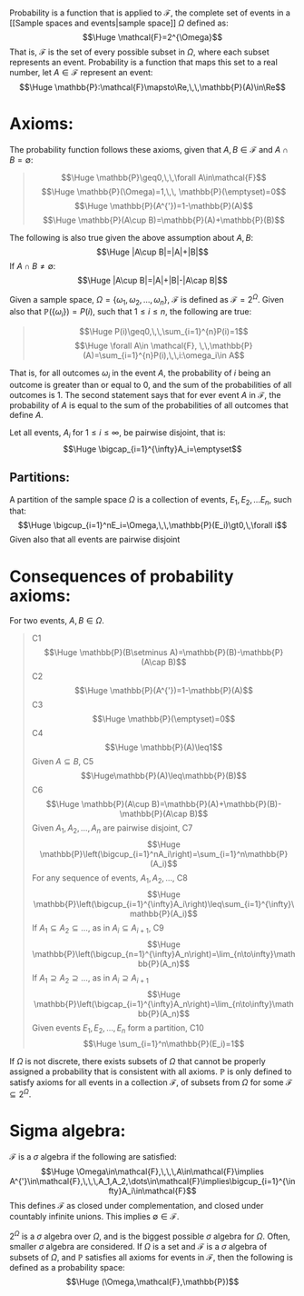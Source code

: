 
Probability is a function that is applied to $\mathcal{F}$, the complete set of events in a [[Sample spaces and events|sample space]] $\Omega$ defined as:
$$\Huge \mathcal{F}=2^{\Omega}$$
That is, $\mathcal{F}$ is the set of every possible subset in $\Omega$, where each subset represents an event. Probability is a function that maps this set to a real number, let $A\in\mathcal{F}$ represent an event:
$$\Huge \mathbb{P}:\mathcal{F}\mapsto\Re,\,\,\mathbb{P}(A)\in\Re$$


# Axioms:

The probability function follows these axioms, given that $A,B\in\mathcal{F}$ and $A\cap B=\emptyset$:
>$$\Huge \mathbb{P}\geq0,\,\,\forall A\in\mathcal{F}$$
>$$\Huge \mathbb{P}(\Omega)=1,\,\, \mathbb{P}(\emptyset)=0$$
>$$\Huge \mathbb{P}(A^{'})=1-\mathbb{P}(A)$$
>$$\Huge \mathbb{P}(A\cup B)=\mathbb{P}(A)+\mathbb{P}(B)$$

The following is also true given the above assumption about $A,B$:
$$\Huge |A\cup B|=|A|+|B|$$
If $A\cap B\neq\emptyset$:
$$\Huge |A\cup B|=|A|+|B|-|A\cap B|$$

Given a sample space, $\Omega=\{\omega _1, \omega_2,\dots,\omega_n\}$, $\mathcal{F}$ is defined as $\mathcal{F}=2^{\Omega}$. Given also that $\mathbb{P}(\{\omega _i\})=P(i)$, such that $1\leq i \leq n$, the following are true:
> $$\Huge P(i)\geq0,\,\,\sum_{i=1}^{n}P(i)=1$$
> $$\Huge \forall A\in \mathcal{F}, \,\,\mathbb{P}(A)=\sum_{i=1}^{n}P(i),\,\,i:\omega_i\in A$$

That is, for all outcomes $\omega _i$ in the event $A$, the probability of $i$ being an outcome is greater than or equal to $0$, and the sum of the probabilities of all outcomes is $1$. The second statement says that for ever event $A$ in $\mathcal{F}$, the probability of $A$ is equal to the sum of the probabilities of all outcomes that define $A$.

Let all events, $A_i$ for $1\leq i\leq\infty$, be pairwise disjoint, that is:
$$\Huge \bigcap_{i=1}^{\infty}A_i=\emptyset$$

## Partitions:

A partition of the sample space $\Omega$ is a collection of events, $E_1,E_2,\dots E_n$, such that:$$\Huge \bigcup_{i=1}^nE_i=\Omega,\,\,\mathbb{P}(E_i)\gt0,\,\forall i$$
Given also that all events are pairwise disjoint

# Consequences of probability axioms:

For two events, $A, B\in\Omega$.

>C1$$\Huge \mathbb{P}(B\setminus A)=\mathbb{P}(B)-\mathbb{P}(A\cap B)$$
>C2$$\Huge \mathbb{P}(A^{'})=1-\mathbb{P}(A)$$
>C3$$\Huge \mathbb{P}(\emptyset)=0$$
>C4$$\Huge \mathbb{P}(A)\leq1$$
>Given $A\subseteq B$, C5$$\Huge\mathbb{P}(A)\leq\mathbb{P}(B)$$
>C6$$\Huge \mathbb{P}(A\cup B)=\mathbb{P}(A)+\mathbb{P}(B)-\mathbb{P}(A\cap B)$$
>Given $A_1,A_2,\dots,A_n$ are pairwise disjoint, C7
> $$\Huge \mathbb{P}\left(\bigcup_{i=1}^nA_i\right)=\sum_{i=1}^n\mathbb{P}(A_i)$$
>For any sequence of events, $A_1,A_2,\dots$, C8$$\Huge \mathbb{P}\left(\bigcup_{i=1}^{\infty}A_i\right)\leq\sum_{i=1}^{\infty}\mathbb{P}(A_i)$$
>If $A_1\subseteq A_2\subseteq \dots$, as in $A_i\subseteq A_{i+1}$, C9$$\Huge \mathbb{P}\left(\bigcup_{n=1}^{\infty}A_n\right)=\lim_{n\to\infty}\mathbb{P}(A_n)$$
>If $A_1\supseteq A_2\supseteq\dots$, as in $A_i\supseteq A_{i+1}$$$\Huge \mathbb{P}\left(\bigcap_{i=1}^{\infty}A_n\right)=\lim_{n\to\infty}\mathbb{P}(A_n)$$
>Given events $E_1,E_2,\dots,E_n$ form a partition, C10$$\Huge \sum_{i=1}^n\mathbb{P}(E_i)=1$$

If $\Omega$ is not discrete, there exists subsets of $\Omega$ that cannot be properly assigned a probability that is consistent with all axioms. $\mathbb{P}$ is only defined to satisfy axioms for all events in a collection $\mathcal{F}$, of subsets from $\Omega$ for some $\mathcal{F}\subseteq 2^{\Omega}$.
# Sigma algebra:

$\mathcal{F}$ is a $\sigma$ algebra if the following are satisfied:
$$\Huge \Omega\in\mathcal{F},\,\,\,A\in\mathcal{F}\implies A^{'}\in\mathcal{F},\,\,\,A_1,A_2,\dots\in\mathcal{F}\implies\bigcup_{i=1}^{\infty}A_i\in\mathcal{F}$$
This defines $\mathcal{F}$ as closed under complementation, and closed under countably infinite unions. This implies $\emptyset\in\mathcal{F}$.

$2^{\Omega}$ is a $\sigma$ algebra over $\Omega$, and is the biggest possible $\sigma$ algebra for $\Omega$. Often, smaller $\sigma$ algebra are considered. If $\Omega$ is a set and $\mathcal{F}$ is a $\sigma$ algebra of subsets of $\Omega$, and $\mathbb{P}$ satisfies all axioms for events in $\mathcal{F}$, then the following is defined as a probability space:
$$\Huge (\Omega,\mathcal{F},\mathbb{P})$$
